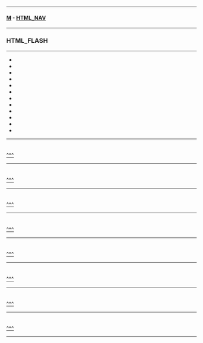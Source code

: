 
---

#### [M](https://github.com/ttltrk/TTT/blob/master/menu.md) - [HTML_NAV](https://github.com/ttltrk/TTT/tree/master/HTML/HTML_NAV.md)

---

### HTML_FLASH

---

* [](#)
* [](#)
* [](#)
* [](#)
* [](#)
* [](#)
* [](#)
* [](#)
* [](#)
* [](#)
* [](#)
* [](#)

---

####

```html

```

[^^^](#HTML_FLASH)

---

####

```html

```

[^^^](#HTML_FLASH)

---

####

```html

```

[^^^](#HTML_FLASH)

---

####

```html

```

[^^^](#HTML_FLASH)

---

####

```html

```

[^^^](#HTML_FLASH)

---

####

```html

```

[^^^](#HTML_FLASH)

---

####

```html

```

[^^^](#HTML_FLASH)

---

####

```html

```

[^^^](#HTML_FLASH)

---
